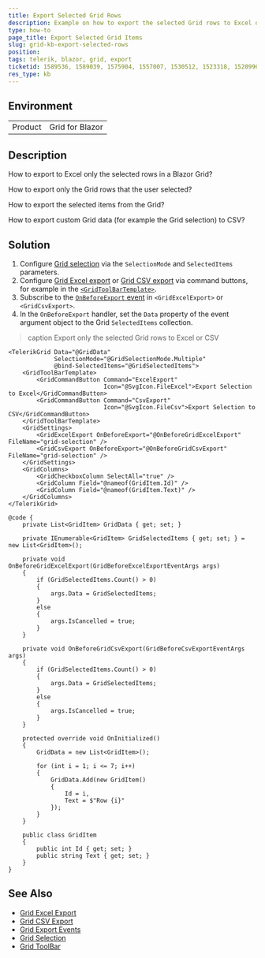 ```yaml
---
title: Export Selected Grid Rows
description: Example on how to export the selected Grid rows to Excel or CSV.
type: how-to
page_title: Export Selected Grid Items
slug: grid-kb-export-selected-rows
position: 
tags: telerik, blazor, grid, export
ticketid: 1589536, 1589039, 1575904, 1557007, 1530512, 1523318, 1520996, 1510436
res_type: kb
---
```


## Environment

<table>
    <tbody>
        <tr>
            <td>Product</td>
            <td>Grid for Blazor</td>
        </tr>
    </tbody>
</table>

## Description

How to export to Excel only the selected rows in a Blazor Grid?

How to export only the Grid rows that the user selected?

How to export the selected items from the Grid?

How to export custom Grid data (for example the Grid selection) to CSV?

## Solution

1. Configure [Grid selection](slug:grid-selection-overview) via the `SelectionMode` and `SelectedItems` parameters.
1. Configure [Grid Excel export](slug:grid-export-excel) or [Grid CSV export](slug:grid-export-csv) via command buttons, for example in the [`<GridToolBarTemplate>`](slug:components/grid/features/toolbar).
1. Subscribe to the [`OnBeforeExport` event](slug:grid-export-events) in `<GridExcelExport>` or `<GridCsvExport>`.
1. In the `OnBeforeExport` handler, set the `Data` property of the event argument object to the Grid `SelectedItems` collection.

>caption Export only the selected Grid rows to Excel or CSV

````RAZOR
<TelerikGrid Data="@GridData"
             SelectionMode="@GridSelectionMode.Multiple"
             @bind-SelectedItems="@GridSelectedItems">
    <GridToolBarTemplate>
        <GridCommandButton Command="ExcelExport"
                           Icon="@SvgIcon.FileExcel">Export Selection to Excel</GridCommandButton>
        <GridCommandButton Command="CsvExport"
                           Icon="@SvgIcon.FileCsv">Export Selection to CSV</GridCommandButton>
    </GridToolBarTemplate>
    <GridSettings>
        <GridExcelExport OnBeforeExport="@OnBeforeGridExcelExport" FileName="grid-selection" />
        <GridCsvExport OnBeforeExport="@OnBeforeGridCsvExport" FileName="grid-selection" />
    </GridSettings>
    <GridColumns>
        <GridCheckboxColumn SelectAll="true" />
        <GridColumn Field="@nameof(GridItem.Id)" />
        <GridColumn Field="@nameof(GridItem.Text)" />
    </GridColumns>
</TelerikGrid>

@code {
    private List<GridItem> GridData { get; set; }

    private IEnumerable<GridItem> GridSelectedItems { get; set; } = new List<GridItem>();

    private void OnBeforeGridExcelExport(GridBeforeExcelExportEventArgs args)
    {
        if (GridSelectedItems.Count() > 0)
        {
            args.Data = GridSelectedItems;
        }
        else
        {
            args.IsCancelled = true;
        }
    }

    private void OnBeforeGridCsvExport(GridBeforeCsvExportEventArgs args)
    {
        if (GridSelectedItems.Count() > 0)
        {
            args.Data = GridSelectedItems;
        }
        else
        {
            args.IsCancelled = true;
        }
    }

    protected override void OnInitialized()
    {
        GridData = new List<GridItem>();

        for (int i = 1; i <= 7; i++)
        {
            GridData.Add(new GridItem()
            {
                Id = i,
                Text = $"Row {i}"
            });
        }
    }

    public class GridItem
    {
        public int Id { get; set; }
        public string Text { get; set; }
    }
}
````

## See Also

* [Grid Excel Export](slug:grid-export-excel)
* [Grid CSV Export](slug:grid-export-csv)
* [Grid Export Events](slug:grid-export-events)
* [Grid Selection](slug:grid-selection-overview)
* [Grid ToolBar](slug:components/grid/features/toolbar)
